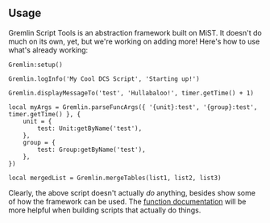 <!-- markdownlint-disable MD041 -->
## Usage

Gremlin Script Tools is an abstraction framework built on MiST. It doesn't do much on its own, yet, but we're working on adding more! Here's how to use what's already working:

```lua,editable
Gremlin:setup()

Gremlin.logInfo('My Cool DCS Script', 'Starting up!')

Gremlin.displayMessageTo('test', 'Hullabaloo!', timer.getTime() + 1)

local myArgs = Gremlin.parseFuncArgs({ '{unit}:test', '{group}:test', timer.getTime() }, {
    unit = {
        test: Unit:getByName('test'),
    },
    group = {
        test: Group:getByName('test'),
    },
})

local mergedList = Gremlin.mergeTables(list1, list2, list3)
```

Clearly, the above script doesn't actually _do_ anything, besides show some of how the framework can be used. The [function documentation](./functions.md) will be more helpful when building scripts that actually do things.
